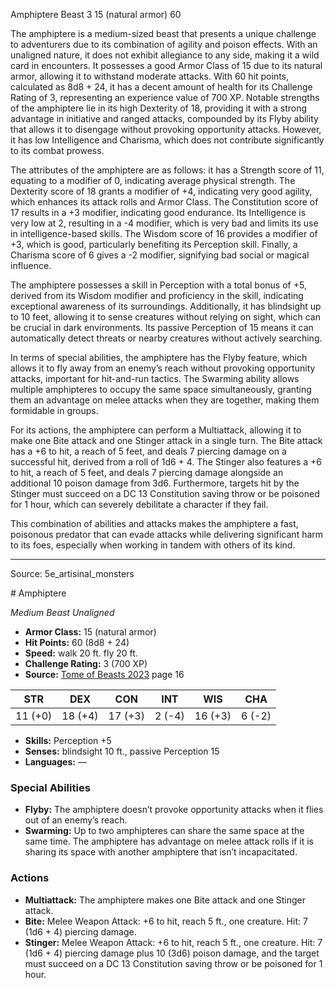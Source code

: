 <MonsterName/>Amphiptere</MonsterName>
<CreatureType/>Beast</CreatureType>
<CR/>3</CR>
<AC/>15 (natural armor)</AC>
<HP/>60</HP>
<summary>The amphiptere is a medium-sized beast that presents a unique challenge to adventurers due to its combination of agility and poison effects. With an unaligned nature, it does not exhibit allegiance to any side, making it a wild card in encounters. It possesses a good Armor Class of 15 due to its natural armor, allowing it to withstand moderate attacks. With 60 hit points, calculated as 8d8 + 24, it has a decent amount of health for its Challenge Rating of 3, representing an experience value of 700 XP. Notable strengths of the amphiptere lie in its high Dexterity of 18, providing it with a strong advantage in initiative and ranged attacks, compounded by its Flyby ability that allows it to disengage without provoking opportunity attacks. However, it has low Intelligence and Charisma, which does not contribute significantly to its combat prowess.</summary>

<detail>

The attributes of the amphiptere are as follows: it has a Strength score of 11, equating to a modifier of 0, indicating average physical strength. The Dexterity score of 18 grants a modifier of +4, indicating very good agility, which enhances its attack rolls and Armor Class. The Constitution score of 17 results in a +3 modifier, indicating good endurance. Its Intelligence is very low at 2, resulting in a -4 modifier, which is very bad and limits its use in intelligence-based skills. The Wisdom score of 16 provides a modifier of +3, which is good, particularly benefiting its Perception skill. Finally, a Charisma score of 6 gives a -2 modifier, signifying bad social or magical influence.

The amphiptere possesses a skill in Perception with a total bonus of +5, derived from its Wisdom modifier and proficiency in the skill, indicating exceptional awareness of its surroundings. Additionally, it has blindsight up to 10 feet, allowing it to sense creatures without relying on sight, which can be crucial in dark environments. Its passive Perception of 15 means it can automatically detect threats or nearby creatures without actively searching.

In terms of special abilities, the amphiptere has the Flyby feature, which allows it to fly away from an enemy’s reach without provoking opportunity attacks, important for hit-and-run tactics. The Swarming ability allows multiple amphipteres to occupy the same space simultaneously, granting them an advantage on melee attacks when they are together, making them formidable in groups.

For its actions, the amphiptere can perform a Multiattack, allowing it to make one Bite attack and one Stinger attack in a single turn. The Bite attack has a +6 to hit, a reach of 5 feet, and deals 7 piercing damage on a successful hit, derived from a roll of 1d6 + 4. The Stinger also features a +6 to hit, a reach of 5 feet, and deals 7 piercing damage alongside an additional 10 poison damage from 3d6. Furthermore, targets hit by the Stinger must succeed on a DC 13 Constitution saving throw or be poisoned for 1 hour, which can severely debilitate a character if they fail.

This combination of abilities and attacks makes the amphiptere a fast, poisonous predator that can evade attacks while delivering significant harm to its foes, especially when working in tandem with others of its kind.</detail>



---

Source: 5e_artisinal_monsters

<statblock>
# Amphiptere

*Medium* *Beast* *Unaligned*

- **Armor Class:** 15 (natural armor)
- **Hit Points:** 60 (8d8 + 24)
- **Speed:** walk 20 ft. fly 20 ft.
- **Challenge Rating:** 3 (700 XP)
- **Source:** [Tome of Beasts 2023](https://koboldpress.com/kpstore/product/tome-of-beasts-1-2023-edition/) page 16

| STR | DEX | CON | INT | WIS | CHA |
| --- | --- | --- | --- | --- | --- |
| 11 (+0) | 18 (+4) | 17 (+3) | 2 (-4) | 16 (+3) | 6 (-2) |

- **Skills:** Perception +5
- **Senses:** blindsight 10 ft., passive Perception 15
- **Languages:** —

### Special Abilities

- **Flyby:** The amphiptere doesn’t provoke opportunity attacks when it flies out of an enemy’s reach.
- **Swarming:** Up to two amphipteres can share the same space at the same time. The amphiptere has advantage on melee attack rolls if it is sharing its space with another amphiptere that isn’t incapacitated.

### Actions

- **Multiattack:** The amphiptere makes one Bite attack and one Stinger attack.
- **Bite:** Melee Weapon Attack: +6 to hit, reach 5 ft., one creature. Hit: 7 (1d6 + 4) piercing damage.
- **Stinger:** Melee Weapon Attack: +6 to hit, reach 5 ft., one creature. Hit: 7 (1d6 + 4) piercing damage plus 10 (3d6) poison damage, and the target must succeed on a DC 13 Constitution saving throw or be poisoned for 1 hour.
</statblock>


